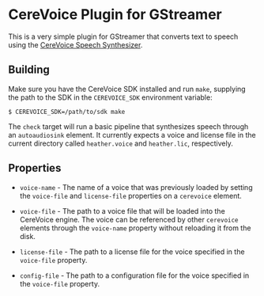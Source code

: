 # CereVoice Plugin for GStreamer

This is a very simple plugin for GStreamer that converts text to speech using
the [CereVoice Speech Synthesizer](https://www.cereproc.com/en/products/sdk).

## Building

Make sure you have the CereVoice SDK installed and run `make`, supplying the
path to the SDK in the `CEREVOICE_SDK` environment variable:

    $ CEREVOICE_SDK=/path/to/sdk make

The `check` target will run a basic pipeline that synthesizes speech through an
`autoaudiosink` element. It currently expects a voice and license file in the
current directory called `heather.voice` and `heather.lic`, respectively.

## Properties

* `voice-name` - The name of a voice that was previously loaded by setting the
  `voice-file` and `license-file` properties on a `cerevoice` element.

* `voice-file` - The path to a voice file that will be loaded into the CereVoice
  engine. The voice can be referenced by other `cerevoice` elements through the
  `voice-name` property without reloading it from the disk.

* `license-file` - The path to a license file for the voice specified in the
  `voice-file` property.

* `config-file` - The path to a configuration file for the voice specified in
  the `voice-file` property.

